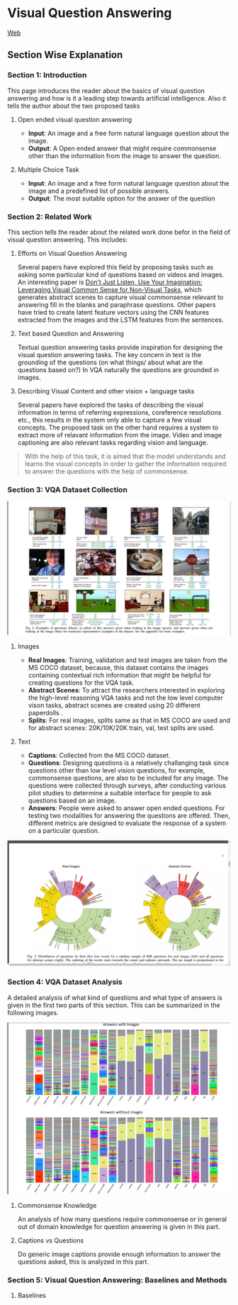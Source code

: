 # Visual Question Answering

[Web](https://visualqa.org)

## Section Wise Explanation

### Section 1: Introduction

This page introduces the reader about the basics of visual question answering and how is it a leading step towards artificial intelligence. Also it tells the author about the two proposed tasks

1. Open ended visual question answering

	- __Input__: An image and a free form natural language question about the image.
	- __Output__: A Open ended answer that might require commonsense other than the information from the image to answer the question.

2. Multiple Choice Task
	
	- __Input__: An image and a free form natural language question about the image and a predefined list of possible answers.
	- __Output__: The most suitable option for the answer of the question

### Section 2: Related Work

This section tells the reader about the related work done befor in the field of visual question answering. This includes:

1. Efforts on Visual Question Answering

	Several papers have explored this field by proposing tasks such as asking some particular kind of questions based on videos and images. An interesting paper is [Don’t Just Listen, Use Your Imagination: Leveraging Visual Common Sense for Non-Visual Tasks](https://arxiv.org/pdf/1502.06108.pdf), which generates abstract scenes to capture visual commonsense	relevant to answering fill in the blanks and paraphrase questions. Other papers have tried to create latent feature vectors using the CNN features extracted from the images and the LSTM features from the sentences. 

2. Text based Question and Answering
	
	Textual question answering tasks provide inspiration for designing the visual question answering tasks. The key concern in text is the grounding of the questions (on what things/ about what are the questions based on?) In VQA naturally the questions are grounded in images.

3. Describing Visual Content and other vision + language tasks

	Several papers have explored the tasks of describing the visual information in terms of referring expressions, coreference resolutions etc., this results in the system only able to capture a few visual concepts. The proposed task on the other hand requires a system to extract more of relavant information from the image. Video and image captioning are also relevant tasks regarding vision and language.


> With the help of this task, it is aimed that the model understands and learns the visual concepts in order to gather the information required to answer the questions with the help of commonsense.


### Section 3: VQA Dataset Collection

![Illustration of the dataset](images/illustration.png?raw=true)

1. Images

	- __Real Images__: Training, validation and test images are taken from the MS COCO dataset, because, this dataset contains the images containing contextual rich information that might be helpful for creating questions for the VQA task.
	- __Abstract Scenes__: To attract the researchers interested in exploring the high-level reasoning VQA tasks and not the low level computer vison tasks, abstract scenes are created using 20 different paperdolls .
	- __Splits__: For real images, splits same as that in MS COCO are used and for abstract scenes: 20K/10K/20K train, val, test splits are used.

2. Text

	- __Captions__: Collected from the MS COCO dataset.
	- __Questions__: Designing questions is a relatively challanging task since questions other than low level vision questions, for example, commonsense questions, are also to be included for any image. The questions were collected through surveys, after conducting various pilot studies to determine a suitable interface for people to ask questions based on an image.
	- __Answers__: People were asked to answer open ended questions. For testing two modalities for answering the questions are offered. Then, different metrics are designed to evaluate the response of a system on a particular question.


![Illustration of the dataset](images/visualize.png?raw=true)

### Section 4: VQA Dataset Analysis

A detailed analysis of what kind of questions and what type of answers is given in the first two parts of this section. This can be summarized in the following images.

![Illustration of the dataset](images/answers.png?raw=true)

1. Commonsense Knowledge

	An analysis of how many questions require commonsense or in general out of domain knowledge for question answering is given in this part.

2. Captions vs Questions

	Do generic image captions provide enough information to answer the questions asked, this is analyzed in this part.


### Section 5: Visual Question Answering: Baselines and Methods

1. Baselines

	


